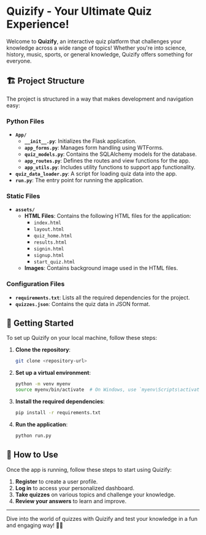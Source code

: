 
# Quizify - Your Ultimate Quiz Experience!

Welcome to **Quizify**, an interactive quiz platform that challenges your knowledge across a wide range of topics! Whether you're into science, history, music, sports, or general knowledge, Quizify offers something for everyone.

## 🏗️ Project Structure

The project is structured in a way that makes development and navigation easy:

### Python Files

- **`App/`**
  - **`__init__.py`**: Initializes the Flask application.
  - **`app_forms.py`**: Manages form handling using WTForms.
  - **`quiz_models.py`**: Contains the SQLAlchemy models for the database.
  - **`app_routes.py`**: Defines the routes and view functions for the app.
  - **`app_utils.py`**: Includes utility functions to support app functionality.
- **`quiz_data_loader.py`**: A script for loading quiz data into the app.
- **`run.py`**: The entry point for running the application.

### Static Files

- **`assets/`**
  - **HTML Files**: Contains the following HTML files for the application:
    - `index.html`
    - `layout.html`
    - `quiz_home.html`
    - `results.html`
    - `signin.html`
    - `signup.html`
    - `start_quiz.html`
  - **Images**: Contains background image used in the HTML files.

### Configuration Files

- **`requirements.txt`**: Lists all the required dependencies for the project.
- **`quizzes.json`**: Contains the quiz data in JSON format.

## 🚀 Getting Started

To set up Quizify on your local machine, follow these steps:

1. **Clone the repository**:

   ```bash
   git clone <repository-url>
   ```

2. **Set up a virtual environment**:

   ```bash
   python -m venv myenv
   source myenv/bin/activate  # On Windows, use `myenv\Scripts\activate`
   ```

3. **Install the required dependencies**:

   ```bash
   pip install -r requirements.txt
   ```

4. **Run the application**:

   ```bash
   python run.py
   ```

## 📝 How to Use

Once the app is running, follow these steps to start using Quizify:

1. **Register** to create a user profile.
2. **Log in** to access your personalized dashboard.
3. **Take quizzes** on various topics and challenge your knowledge.
4. **Review your answers** to learn and improve.

---

Dive into the world of quizzes with Quizify and test your knowledge in a fun and engaging way! 🧠✨
